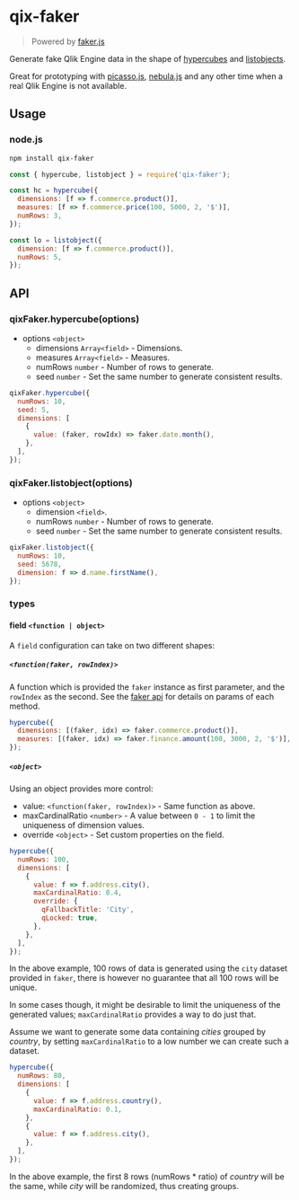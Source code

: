 # qix-faker

> Powered by [faker.js](https://github.com/Marak/faker.js)

Generate fake Qlik Engine data in the shape of [hypercubes](https://core.qlik.com/services/qix-engine/apis/qix/definitions/#hypercube) and [listobjects](https://core.qlik.com/services/qix-engine/apis/qix/definitions/#listobject).

Great for prototyping with [picasso.js](https://picassojs.com), [nebula.js](https://github.com/qlik-oss/nebula.js) and any other time when a real Qlik Engine is not available.

## Usage

### node.js

```sh
npm install qix-faker
```

```js
const { hypercube, listobject } = require('qix-faker');

const hc = hypercube({
  dimensions: [f => f.commerce.product()],
  measures: [f => f.commerce.price(100, 5000, 2, '$')],
  numRows: 3,
});

const lo = listobject({
  dimension: [f => f.commerce.product()],
  numRows: 5,
});
```

## API

### qixFaker.hypercube(options)

- options `<object>`
  - dimensions `Array<field>` - Dimensions.
  - measures `Array<field>` - Measures.
  - numRows `number` - Number of rows to generate.
  - seed `number` - Set the same number to generate consistent results.

```js
qixFaker.hypercube({
  numRows: 10,
  seed: 5,
  dimensions: [
    {
      value: (faker, rowIdx) => faker.date.month(),
    },
  ],
});
```

### qixFaker.listobject(options)

- options `<object>`
  - dimension `<field>`.
  - numRows `number` - Number of rows to generate.
  - seed `number` - Set the same number to generate consistent results.

```js
qixFaker.listobject({
  numRows: 10,
  seed: 5678,
  dimension: f => d.name.firstName(),
});
```

### types

#### field `<function | object>`

A `field` configuration can take on two different shapes:

##### `<function(faker, rowIndex)>`

A function which is provided the `faker` instance as first parameter, and the `rowIndex` as the second. See the [faker api](http://marak.github.io/faker.js/faker.html) for details on params of each method.

```js
hypercube({
  dimensions: [(faker, idx) => faker.commerce.product()],
  measures: [(faker, idx) => faker.finance.amount(100, 3000, 2, '$')],
});
```

##### `<object>`

Using an object provides more control:

- value: `<function(faker, rowIndex)>` - Same function as above.
- maxCardinalRatio `<number>` - A value between `0 - 1` to limit the uniqueness of dimension values.
- override `<object>` - Set custom properties on the field.

```js
hypercube({
  numRows: 100,
  dimensions: [
    {
      value: f => f.address.city(),
      maxCardinalRatio: 0.4,
      override: {
        qFallbackTitle: 'City',
        qLocked: true,
      },
    },
  ],
});
```

In the above example, 100 rows of data is generated using the `city` dataset provided in `faker`, there is however no guarantee that all 100 rows will be unique.

In some cases though, it might be desirable to limit the uniqueness of the generated values; `maxCardinalRatio` provides a way to do just that.

Assume we want to generate some data containing _cities_ grouped by _country_, by setting `maxCardinalRatio` to a low number we can create such a dataset.

```js
hypercube({
  numRows: 80,
  dimensions: [
    {
      value: f => f.address.country(),
      maxCardinalRatio: 0.1,
    },
    {
      value: f => f.address.city(),
    },
  ],
});
```

In the above example, the first 8 rows (numRows \* ratio) of _country_ will be the same, while _city_ will be randomized, thus creating groups.

